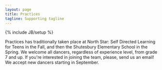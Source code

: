 ```yaml
---
layout: page
title: Practices
tagline: Supporting tagline
---
```

{% include JB/setup %}

Practices has traditionally taken place at North Star: Self Directed Learning for Teens in the Fall, and then the Shutesbury Elementary School in the Spring. We welcome all dancers, regardless of experience level, from grade 7 and up. If you're interested in joining the team, please, send us an email! We accept new dancers starting in September.
